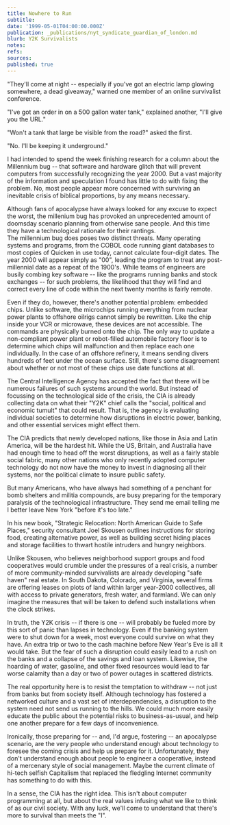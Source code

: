 ```yaml
---
title: Nowhere to Run
subtitle: 
date: '1999-05-01T04:00:00.000Z'
publication: _publications/nyt_syndicate_guardian_of_london.md
blurb: Y2K Survivalists
notes: 
refs: 
sources: 
published: true
---
```

"They'll come at night -- especially if you've got an electric lamp glowing somewhere, a dead giveaway," warned one member of an online survivalist conference.

"I've got an order in on a 500 gallon water tank," explained another, "I'll give you the URL."

"Won't a tank that large be visible from the road?" asked the first.

"No. I'll be keeping it underground."

I had intended to spend the week finishing research for a column about the Millennium bug -- that software and hardware glitch that will prevent computers from successfully recognizing the year 2000. But a vast majority of the information and speculation I found has little to do with fixing the problem. No, most people appear more concerned with surviving an inevitable crisis of biblical proportions, by any means necessary.

Although fans of apocalypse have always looked for any excuse to expect the worst, the millenium bug has provoked an unprecedented amount of doomsday scenario planning from otherwise sane people. And this time they have a technological rationale for their rantings.  
The millennium bug does poses two distinct threats. Many operating systems and programs, from the COBOL code running giant databases to most copies of Quicken in use today, cannot calculate four-digit dates. The year 2000 will appear simply as "00", leading the program to treat any post-millennial date as a repeat of the 1900's. While teams of engineers are busily combing key software -- like the programs running banks and stock exchanges -- for such problems, the likelihood that they will find and correct every line of code within the next twenty months is fairly remote.

Even if they do, however, there's another potential problem: embedded chips. Unlike software, the microchips running everything from nuclear power plants to offshore oilrigs cannot simply be rewritten. Like the chip inside your VCR or microwave, these devices are not accessible. The commands are physically burned onto the chip. The only way to update a non-compliant power plant or robot-filled automobile factory floor is to determine which chips will malfunction and then replace each one individually. In the case of an offshore refinery, it means sending divers hundreds of feet under the ocean surface. Still, there's some disagreement about whether or not most of these chips use date functions at all.

The Central Intelligence Agency has accepted the fact that there will be numerous failures of such systems around the world. But instead of focussing on the technological side of the crisis, the CIA is already collecting data on what their "Y2K" chief calls the "social, political and economic tumult" that could result. That is, the agency is evaluating individual societies to determine how disruptions in electric power, banking, and other essential services might effect them.

The CIA predicts that newly developed nations, like those in Asia and Latin America, will be the hardest hit. While the US, Britain, and Australia have had enough time to head off the worst disruptions, as well as a fairly stable social fabric, many other nations who only recently adopted computer technology do not now have the money to invest in diagnosing all their systems, nor the political climate to insure public safety.

But many Americans, who have always had something of a penchant for bomb shelters and militia compounds, are busy preparing for the temporary paralysis of the technological infrastructure. They send me email telling me I better leave New York "before it's too late."

In his new book, "Strategic Relocation: North American Guide to Safe Places," security consultant Joel Skousen outlines instructions for storing food, creating alternative power, as well as building secret hiding places and storage facilities to thwart hostile intruders and hungry neighbors.

Unlike Skousen, who believes neighborhood support groups and food cooperatives would crumble under the pressures of a real crisis, a number of more community-minded survivalists are already developing "safe haven" real estate. In South Dakota, Colorado, and Virginia, several firms are offering leases on plots of land within larger year-2000 collectives, all with access to private generators, fresh water, and farmland. We can only imagine the measures that will be taken to defend such installations when the clock strikes.

In truth, the Y2K crisis -- if there is one -- will probably be fueled more by this sort of panic than lapses in technology. Even if the banking system were to shut down for a week, most everyone could survive on what they have. An extra trip or two to the cash machine before New Year's Eve is all it would take. But the fear of such a disruption could easily lead to a rush on the banks and a collapse of the savings and loan system. Likewise, the hoarding of water, gasoline, and other fixed resources would lead to far worse calamity than a day or two of power outages in scattered districts.

The real opportunity here is to resist the temptation to withdraw -- not just from banks but from society itself. Although technology has fostered a networked culture and a vast set of interdependencies, a disruption to the system need not send us running to the hills. We could much more easily educate the public about the potential risks to business-as-usual, and help one another prepare for a few days of inconvenience.

Ironically, those preparing for -- and, I'd argue, fostering -- an apocalypse scenario, are the very people who understand enough about technology to foresee the coming crisis and help us prepare for it. Unfortunately, they don't understand enough about people to engineer a cooperative, instead of a mercenary style of social management. Maybe the current climate of hi-tech selfish Capitalism that replaced the fledgling Internet community has something to do with this.

In a sense, the CIA has the right idea. This isn't about computer programming at all, but about the real values infusing what we like to think of as our civil society. With any luck, we'll come to understand that there's more to survival than meets the "I".
